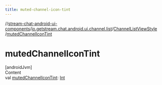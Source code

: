 ```yaml
---
title: muted-channel-icon-tint
---
```

//[stream-chat-android-ui-components](../../../index.md)/[io.getstream.chat.android.ui.channel.list](../index.md)/[ChannelListViewStyle](index.md)/[mutedChannelIconTint](mutedChannelIconTint.md)



# mutedChannelIconTint  
[androidJvm]  
Content  
val [mutedChannelIconTint](mutedChannelIconTint.md): [Int](https://kotlinlang.org/api/latest/jvm/stdlib/kotlin/-int/index.html)  



